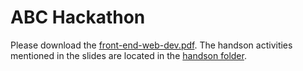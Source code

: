 ABC Hackathon
========

Please download the [front-end-web-dev.pdf](front-end-web-dev.pdf). The handson activities mentioned in the slides are located in the [handson folder](handson).

